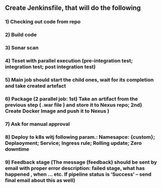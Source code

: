 ## Create Jenkinsfile, that will do the following ##
### 1) Checking out code from repo ###
### 2) Build code ###
### 3) Sonar scan ###
### 4) Teset with parallel execution (pre-integration test; integration test; post integration test) ###
### 5) Main job should start the child ones, wait for its completion and take created artefact ###
### 6) Package (2 parallel job: 1st) Take an artifact from the previous step ( .war file ) and store it to Nexus repo; 2nd) Create Docker Image and push it to Nexus )
### 7)  Ask for manual approval ###
### 8) Deploy to k8s witj following param.: Namesapce: {custom}; Deplaoyment; Service; Ingress rule; Rolling update; Zero downtime ###
### 9) Feedback stage (The message (feedback) should be sent by email with proper error description: failed stage, what has happened , when … etc. If pipeline status is ‘Success’ – send final email about this as well) ###
